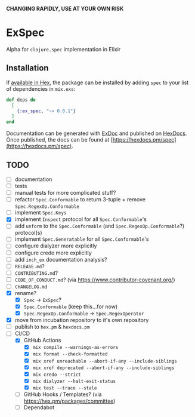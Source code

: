 **CHANGING RAPIDLY, USE AT YOUR OWN RISK**

# ExSpec

Alpha for `clojure.spec` implementation in Elixir

## Installation

If [available in Hex](https://hex.pm/docs/publish), the package can be installed
by adding `spec` to your list of dependencies in `mix.exs`:

```elixir
def deps do
  [
    {:ex_spec, "~> 0.0.1"}
  ]
end
```

Documentation can be generated with [ExDoc](https://github.com/elixir-lang/ex_doc)
and published on [HexDocs](https://hexdocs.pm). Once published, the docs can
be found at [https://hexdocs.pm/spec](https://hexdocs.pm/spec).

## TODO

- [ ] documentation
- [ ] tests
- [ ] manual tests for more complicated stuff?
- [ ] refactor `Spec.Conformable` to return 3-tuple + remove `Spec.RegexOp.Conformable`
- [ ] implement `Spec.Keys`
- [x] implement `Inspect` protocol for all `Spec.Conformable`'s
- [ ] add `unform` to the `Spec.Conformable` (and `Spec.RegexOp.Conformable`?) protocol(s)
- [ ] implement `Spec.Generatable` for all `Spec.Conformable`'s
- [ ] configure dialyzer more explicitly
- [ ] configure credo more explicitly
- [ ] add `inch_ex` documentation analysis?
- [ ] `RELEASE.md`?
- [ ] `CONTRIBUTING.md`?
- [ ] `CODE_OF_CONDUCT.md`? (via https://www.contributor-covenant.org/)
- [ ] `CHANGELOG.md`
- [x] rename?
  - [x] `Spec` -> `ExSpec`?
  - [x] `Spec.Conformable` (keep this...for now)
  - [x] `Spec.RegexOp.Conformable` -> `Spec.RegexOperator`
- [x] move from incubation repository to it's own repository
- [ ] publish to `hex.pm` & `hexdocs.pm`
- [ ] CI/CD
  - [x] GitHub Actions
    - [x] `mix compile --warnings-as-errors`
    - [x] `mix format --check-formatted`
    - [x] `mix xref unreachable --abort-if-any --include-siblings`
    - [x] `mix xref deprecated --abort-if-any --include-siblings`
    - [x] `mix credo --strict`
    - [x] `mix dialyzer --halt-exit-status`
    - [x] `mix test --trace --stale`
  - [ ] GitHub Hooks / Templates? (via https://hex.pm/packages/committee)
  - [ ] Dependabot
